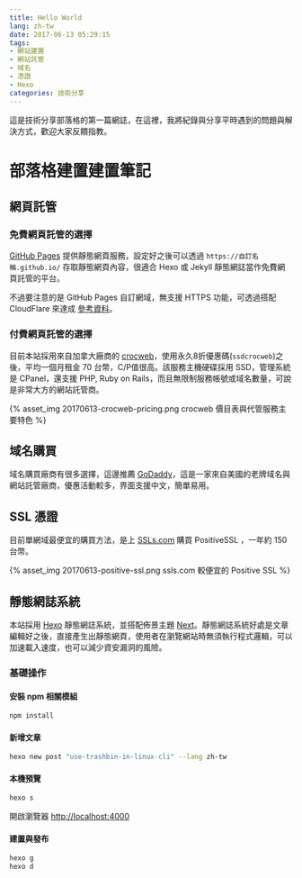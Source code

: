 ```yaml
---
title: Hello World
lang: zh-tw
date: 2017-06-13 05:29:15
tags:
- 網站建置
- 網站託管
- 域名
- 憑證
- Hexo
categories: 技術分享
---
```

這是技術分享部落格的第一篇網誌，在這裡，我將紀錄與分享平時遇到的問題與解決方式，歡迎大家反饋指教。

# 部落格建置建置筆記


## 網頁託管

### 免費網頁託管的選擇

[GitHub Pages](https://pages.github.com/) 提供靜態網頁服務，設定好之後可以透過 `https://自訂名稱.github.io/` 存取靜態網頁內容，很適合 Hexo 或 Jekyll 靜態網誌當作免費網頁託管的平台。

不過要注意的是 GitHub Pages 自訂網域，無支援 HTTPS 功能，可透過搭配 CloudFlare 來達成 [參考資料](https://sheharyar.me/blog/free-ssl-for-github-pages-with-custom-domains/)。

### 付費網頁託管的選擇

目前本站採用來自加拿大廠商的 [crocweb](https://www.crocweb.com/web-hosting.html)，使用永久8折優惠碼(`ssdcrocweb`)之後，平均一個月租金 70 台幣，C/P值很高。該服務主機硬碟採用 SSD，管理系統是 CPanel，還支援 PHP, Ruby on Rails，而且無限制服務帳號或域名數量，可說是非常大方的網站託管商。

<!--more-->
{% asset_img 20170613-crocweb-pricing.png crocweb 價目表與代管服務主要特色 %}

## 域名購買

域名購買廠商有很多選擇，這邊推薦 [GoDaddy](https://tw.godaddy.com/)，這是一家來自美國的老牌域名與網站託管廠商，優惠活動較多，界面支援中文，簡單易用。

## SSL 憑證

目前單網域最便宜的購買方法，是上 [SSLs.com](https://www.ssls.com/) 購買 PositiveSSL ，一年約 150 台幣。

{% asset_img 20170613-positive-ssl.png ssls.com 較便宜的 Positive SSL %}

## 靜態網誌系統

本站採用 [Hexo](https://hexo.io/) 靜態網誌系統，並搭配佈景主題 [Next](https://github.com/iissnan/hexo-theme-next)。靜態網誌系統好處是文章編輯好之後，直接產生出靜態網頁，使用者在瀏覽網站時無須執行程式邏輯，可以加速載入速度，也可以減少資安漏洞的風險。

### 基礎操作

#### 安裝 npm 相關模組

```bash
npm install
```

#### 新增文章

```bash
hexo new post "use-trashbin-in-linux-cli" --lang zh-tw
```

#### 本機預覽

```bash
hexo s
```

開啟瀏覽器 [http://localhost:4000](http://localhost:4000)

#### 建置與發布

```bash
hexo g
hexo d
```